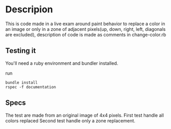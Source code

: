 # Descripion

This is code made in a live exam around paint behavior to replace a color in an image or only in a zone of adjacent pixels(up, down, right, left, diagonals are excluded), description of code is made as comments in change-color.rb

## Testing it

You'll need a ruby environment and bundler installed.

run
```
bundle install
rspec -f documentation
```

## Specs

The test are made from an original image of 4x4 pixels.
First test handle all colors replaced
Second test handle only a zone replacement.